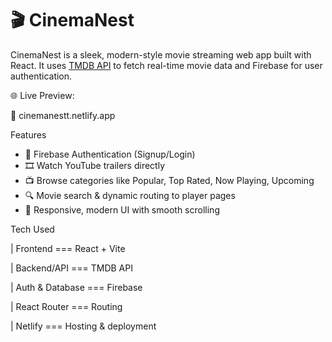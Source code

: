 # 🎬 CinemaNest

CinemaNest is a sleek, modern-style movie streaming web app built with React. It uses [TMDB API](https://www.themoviedb.org/) to fetch real-time movie data and Firebase for user authentication.

🌐 Live Preview:

🔗 cinemanestt.netlify.app

 Features

- 🔐 Firebase Authentication (Signup/Login)
- 🎞️ Watch YouTube trailers directly
- 📺 Browse categories like Popular, Top Rated, Now Playing, Upcoming
- 🔍 Movie search & dynamic routing to player pages
- 🎨 Responsive, modern UI with smooth scrolling

Tech Used

| Frontend === React + Vite

| Backend/API === TMDB API  

| Auth & Database === Firebase    

| React Router === Routing

| Netlify === Hosting & deployment
